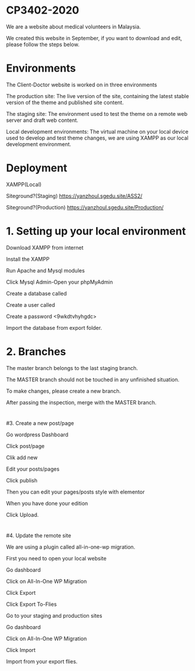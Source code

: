 # CP3402-2020
We are a website about medical volunteers in Malaysia. 

We created this website in September, if you want to download and edit, please follow the steps below.


# 
# Environments

The Client-Doctor website is worked on in three environments

The production site: The live version of the site, containing the latest stable version of the theme and published site content.

The staging site: The environment used to test the theme on a remote web server and draft web content.

Local development environments: The virtual machine on your local device used to develop and test theme changes, we are using XAMPP as our local development environment.


# 
# Deployment

XAMPP(Local)

Siteground?(Staging) https://yanzhoul.sgedu.site/ASS2/

Siteground?(Production) https://yanzhoul.sgedu.site/Production/


# 
# 1. Setting up your local environment
Download XAMPP from internet

Install the XAMPP

Run Apache and Mysql modules

Click Mysql Admin-Open your phpMyAdmin

Create a database called <db6vtsm5ffsxmr>

Create a user called <u7vacs2ym4znb>

Create a password <9wkdtvhyhgdc>

Import the database from export folder.


# 
# 2. Branches

The master branch belongs to the last staging branch. 

The MASTER branch should not be touched in any unfinished situation. 

To make changes, please create a new branch. 

After passing the inspection, merge with the MASTER branch.
#

#3. Create a new post/page

Go wordpress Dashboard

Click post/page

Clik add new

Edit your posts/pages

Click publish

Then you can edit your pages/posts style with elementor

When you have done your edition

Click Upload.


#
#4. Update the remote site

We are using a plugin called all-in-one-wp migration.

First you need to open your local website 

Go dashboard 

Click on All-In-One WP Migration

Click Export

Click Export To-Flies

Go to your staging and production sites

Go dashboard 

Click on All-In-One WP Migration

Click Import

Import from your export flies.



